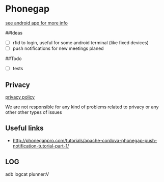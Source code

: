 # Phonegap

[see android app for more info](https://github.com/dima2015/android)

##Ideas
- [ ] rfid to login, useful for some android terminal (like fixed devices)
- [ ] push notifications for new meetings planed

##Todo
- [ ] tests

## Privacy

[privacy policy](http://plunner.com/privacy.txt)

We are not responsible for any kind of problems related to privacy or any other other types of issues

## Useful links
* http://phonegappro.com/tutorials/apache-cordova-phonegap-push-notification-tutorial-part-1/

## LOG
adb logcat plunner:V
